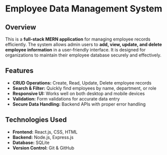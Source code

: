 # Employee Data Management System

## Overview
This is a **full-stack MERN application** for managing employee records efficiently. The system allows admin users to **add, view, update, and delete employee information** in a user-friendly interface. It is designed for organizations to maintain their employee database securely and effectively.

## Features
- **CRUD Operations:** Create, Read, Update, Delete employee records
- **Search & Filter:** Quickly find employees by name, department, or role
- **Responsive UI:** Works well on both desktop and mobile devices
- **Validation:** Form validations for accurate data entry
- **Secure Data Handling:** Backend APIs with proper error handling

## Technologies Used
- **Frontend:** React.js, CSS, HTML  
- **Backend:** Node.js, Express.js  
- **Database:** SQLite  
- **Version Control:** Git & GitHub  

